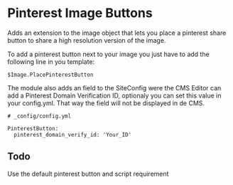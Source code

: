 # Pinterest Image Buttons

Adds an extension to the image object that lets you place a pinterest share button to share a high resolution version of the image.

To add a pinterest button next to your image you just have to add the following line in you template:

```
$Image.PlacePinterestButton
```

The module also adds an field to the SiteConfig were the CMS Editor can add a Pinterest Domain Verification ID, optionaly you can set this value in your config.yml. That way the field will not be displayed in de CMS.

```
# _config/config.yml

PinterestButton:
  pinterest_domain_verify_id: 'Your_ID'
```

## Todo

Use the default pinterest button and script requirement